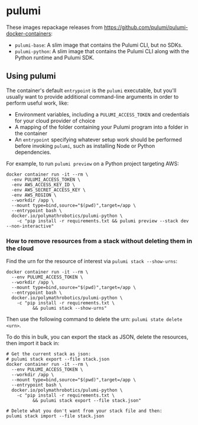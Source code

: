 # pulumi

These images repackage releases from https://github.com/pulumi/pulumi-docker-containers:

- `pulumi-base`: A slim image that contains the Pulumi CLI, but no SDKs.
- `pulumi-python`: A slim image that contains the Pulumi CLI along with the Python runtime and Pulumi SDK.

## Using pulumi

The container's default `entrypoint` is the `pulumi` executable, but you'll usually want to provide additional command-line arguments in order to perform useful work, like:

- Environment variables, including a `PULUMI_ACCESS_TOKEN` and credentials for your cloud provider of choice 
- A mapping of the folder containing your Pulumi program into a folder in the container
- An `entrypoint` specifying whatever setup work should be performed before invoking `pulumi`, such as installing Node or Python dependencies.

For example, to run `pulumi preview` on a Python project targeting AWS:

```
docker container run -it --rm \
  -env PULUMI_ACCESS_TOKEN \
  -env AWS_ACCESS_KEY_ID \
  -env AWS_SECRET_ACCESS_KEY \
  -env AWS_REGION \
  --workdir /app \
  --mount type=bind,source="$(pwd)",target=/app \
  --entrypoint bash \
  docker.io/polymathrobotics/pulumi-python \
    -c "pip install -r requirements.txt && pulumi preview --stack dev --non-interactive"
```

### How to remove resources from a stack without deleting them in the cloud

Find the urn for the resource of interest via `pulumi stack --show-urns`:
```
docker container run -it --rm \
  --env PULUMI_ACCESS_TOKEN \
  --workdir /app \
  --mount type=bind,source="$(pwd)",target=/app \
  --entrypoint bash \
  docker.io/polymathrobotics/pulumi-python \
    -c "pip install -r requirements.txt \
          && pulumi stack --show-urns"
```

Then use the following command to delete the urn: `pulumi state delete <urn>`.

To do this in bulk, you can export the stack as JSON, delete the resources, then import it back in:
```
# Get the current stack as json:
# pulumi stack export --file stack.json
docker container run -it --rm \
  --env PULUMI_ACCESS_TOKEN \
  --workdir /app \
  --mount type=bind,source="$(pwd)",target=/app \
  --entrypoint bash \
  docker.io/polymathrobotics/pulumi-python \
    -c "pip install -r requirements.txt \
          && pulumi stack export --file stack.json"

# Delete what you don't want from your stack file and then:
pulumi stack import --file stack.json
```
